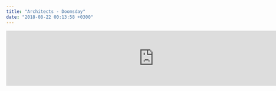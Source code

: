 ```yaml
---
title: "Architects - Doomsday"
date: "2018-08-22 00:13:58 +0300"
---
```


<iframe allow="autoplay; encrypted-media" allowfullscreen="" frameborder="0" height="" loading="lazy" src="https://www.youtube.com/embed/RvWbcK3YQ_o?feature=oembed" width="800"></iframe>
